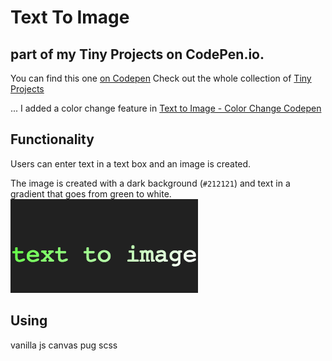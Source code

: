 # Text To Image

## part of my Tiny Projects on CodePen.io.
You can find this one [on Codepen](https://codepen.io/jessachandler/pen/YOVLxV)
Check out the whole collection of [Tiny Projects](https://codepen.io/collection/XoWbmB/)

... I added a color change feature in [Text to Image - Color Change Codepen](https://codepen.io/jessachandler/pen/bxRpMb)

## Functionality
Users can enter text in a text box and an image is created.

The image is created with a dark background (`#212121`) and text in a gradient that goes from green to white.
![example image](/images/testimage.png)

## Using
vanilla js
canvas
pug
scss
